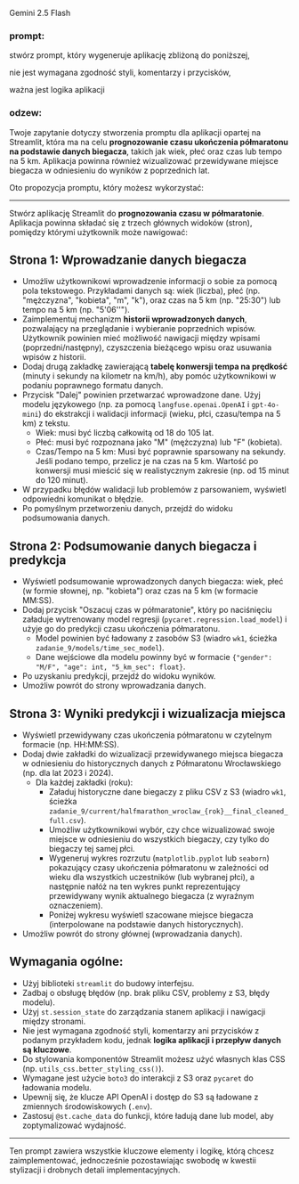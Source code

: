 Gemini 2.5 Flash

### prompt:

stwórz prompt, który wygeneruje aplikację zbliżoną do poniższej,

nie jest wymagana zgodność styli, komentarzy i przycisków,

ważna jest logika aplikacji

### odzew:

Twoje zapytanie dotyczy stworzenia promptu dla aplikacji opartej na Streamlit, która ma na celu **prognozowanie czasu ukończenia półmaratonu na podstawie danych biegacza**, takich jak wiek, płeć oraz czas lub tempo na 5 km. Aplikacja powinna również wizualizować przewidywane miejsce biegacza w odniesieniu do wyników z poprzednich lat.

Oto propozycja promptu, który możesz wykorzystać:

---

Stwórz aplikację Streamlit do **prognozowania czasu w półmaratonie**. Aplikacja powinna składać się z trzech głównych widoków (stron), pomiędzy którymi użytkownik może nawigować:

## Strona 1: Wprowadzanie danych biegacza

* Umożliw użytkownikowi wprowadzenie informacji o sobie za pomocą pola tekstowego. Przykładami danych są: wiek (liczba), płeć (np. "mężczyzna", "kobieta", "m", "k"), oraz czas na 5 km (np. "25:30") lub tempo na 5 km (np. "5'06''").
* Zaimplementuj mechanizm **historii wprowadzonych danych**, pozwalający na przeglądanie i wybieranie poprzednich wpisów. Użytkownik powinien mieć możliwość nawigacji między wpisami (poprzedni/następny), czyszczenia bieżącego wpisu oraz usuwania wpisów z historii.
* Dodaj drugą zakładkę zawierającą **tabelę konwersji tempa na prędkość** (minuty i sekundy na kilometr na km/h), aby pomóc użytkownikowi w podaniu poprawnego formatu danych.
* Przycisk "Dalej" powinien przetwarzać wprowadzone dane. Użyj modelu językowego (np. za pomocą `langfuse.openai.OpenAI` i `gpt-4o-mini`) do ekstrakcji i walidacji informacji (wieku, płci, czasu/tempa na 5 km) z tekstu.
    * Wiek: musi być liczbą całkowitą od 18 do 105 lat.
    * Płeć: musi być rozpoznana jako "M" (mężczyzna) lub "F" (kobieta).
    * Czas/Tempo na 5 km: Musi być poprawnie sparsowany na sekundy. Jeśli podano tempo, przelicz je na czas na 5 km. Wartość po konwersji musi mieścić się w realistycznym zakresie (np. od 15 minut do 120 minut).
* W przypadku błędów walidacji lub problemów z parsowaniem, wyświetl odpowiedni komunikat o błędzie.
* Po pomyślnym przetworzeniu danych, przejdź do widoku podsumowania danych.

## Strona 2: Podsumowanie danych biegacza i predykcja

* Wyświetl podsumowanie wprowadzonych danych biegacza: wiek, płeć (w formie słownej, np. "kobieta") oraz czas na 5 km (w formacie MM:SS).
* Dodaj przycisk "Oszacuj czas w półmaratonie", który po naciśnięciu załaduje wytrenowany model regresji (`pycaret.regression.load_model`) i użyje go do predykcji czasu ukończenia półmaratonu.
    * Model powinien być ładowany z zasobów S3 (wiadro `wk1`, ścieżka `zadanie_9/models/time_sec_model`).
    * Dane wejściowe dla modelu powinny być w formacie `{"gender": "M/F", "age": int, "5_km_sec": float}`.
* Po uzyskaniu predykcji, przejdź do widoku wyników.
* Umożliw powrót do strony wprowadzania danych.

## Strona 3: Wyniki predykcji i wizualizacja miejsca

* Wyświetl przewidywany czas ukończenia półmaratonu w czytelnym formacie (np. HH:MM:SS).
* Dodaj dwie zakładki do wizualizacji przewidywanego miejsca biegacza w odniesieniu do historycznych danych z Półmaratonu Wrocławskiego (np. dla lat 2023 i 2024).
    * Dla każdej zakładki (roku):
        * Załaduj historyczne dane biegaczy z pliku CSV z S3 (wiadro `wk1`, ścieżka `zadanie_9/current/halfmarathon_wroclaw_{rok}__final_cleaned_full.csv`).
        * Umożliw użytkownikowi wybór, czy chce wizualizować swoje miejsce w odniesieniu do wszystkich biegaczy, czy tylko do biegaczy tej samej płci.
        * Wygeneruj wykres rozrzutu (`matplotlib.pyplot` lub `seaborn`) pokazujący czasy ukończenia półmaratonu w zależności od wieku dla wszystkich uczestników (lub wybranej płci), a następnie nałóż na ten wykres punkt reprezentujący przewidywany wynik aktualnego biegacza (z wyraźnym oznaczeniem).
        * Poniżej wykresu wyświetl szacowane miejsce biegacza (interpolowane na podstawie danych historycznych).
* Umożliw powrót do strony głównej (wprowadzania danych).

## Wymagania ogólne:

* Użyj biblioteki `streamlit` do budowy interfejsu.
* Zadbaj o obsługę błędów (np. brak pliku CSV, problemy z S3, błędy modelu).
* Użyj `st.session_state` do zarządzania stanem aplikacji i nawigacji między stronami.
* Nie jest wymagana zgodność styli, komentarzy ani przycisków z podanym przykładem kodu, jednak **logika aplikacji i przepływ danych są kluczowe**.
* Do stylowania komponentów Streamlit możesz użyć własnych klas CSS (np. `utils_css.better_styling_css()`).
* Wymagane jest użycie `boto3` do interakcji z S3 oraz `pycaret` do ładowania modelu.
* Upewnij się, że klucze API OpenAI i dostęp do S3 są ładowane z zmiennych środowiskowych (`.env`).
* Zastosuj `@st.cache_data` do funkcji, które ładują dane lub model, aby zoptymalizować wydajność.

---

Ten prompt zawiera wszystkie kluczowe elementy i logikę, którą chcesz zaimplementować, jednocześnie pozostawiając swobodę w kwestii stylizacji i drobnych detali implementacyjnych.
